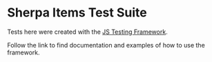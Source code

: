 # Sherpa Items Test Suite

Tests here were created with the [JS Testing Framework](https://github.com/onflow/flow-js-testing).

Follow the link to find documentation and examples of how to use the framework.
